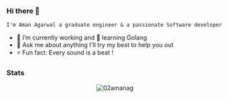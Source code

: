 ### Hi there 👋
   `I'm Aman Agarwal a graduate engineer & a passionate Software developer`

- 🔭 I’m currently working and 🌱 learning Golang
- 💬 Ask me about anything I'll try my best to help you out
- ⚡ Fun fact: Every sound is a beat !

### Stats
<p align="center"> <img src="https://github-readme-stats.vercel.app/api?username=02amanag&&show_icons=true&title_color=ffffff&icon_color=bb2acf&text_color=daf7dc&bg_color=151515" alt="02amanag" /> </p>
